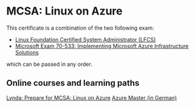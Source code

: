 # MCSA: Linux on Azure

This certificate is a combination of the two following exam:

- [Linux Foundation Certified System Administrator (LFCS)](../Linux-Foundation/lfcs.md)
- [Microsoft Exam 70-533: Implementing Microsoft Azure Infrastructure Solutions](70-533.md)

which can be passed in any order.

## Online courses and learning paths
[Lynda: Prepare for MCSA: Linux on Azure](https://www.lynda.com/learning-paths/IT/prepare-for-mcsa-linux-on-azure)
[Azure Master (in German)](https://www.microsoft.com/de-de/aktion/azure-master/MCP-70-533.aspx)

